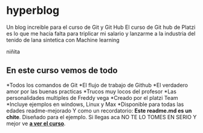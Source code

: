 # hyperblog
Un blog increible para el curso de Git y Git Hub 
El curso de Git hub de Platzi es lo que me hacia falta para triplicar mi salario y lanzarme a la industria del tenido de lana sintetica con Machine learning

niñita

## En este curso vemos de todo
*Todos los comandos de Git
*El flujo de trabajo de Github
*El verdadero amor por las buenas practicas
*Trucos muy locos del profesor
*Las personalidades multiples de Freddy vega
*Creado por el platzi Team
*Incluye ejemplos en windows, Linux y Max
*Disponible para todas las edades
readme-mejorado
Y como un recordatorio: **Este readme.md es un chite**. Diseñado para el ejemplo. Si llegas aca NO TE LO TOMES EN SERIO Y mejor ve [**a ver el curso**](https://platzi.com/cursos/git-github/ "a ver el curso").
